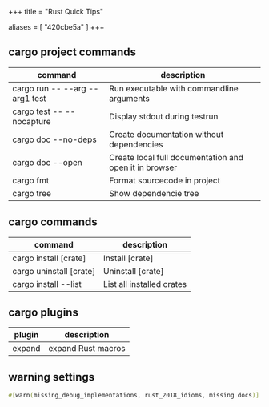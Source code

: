 +++
title = "Rust Quick Tips"


aliases = [
  "420cbe5a"
]
+++

## cargo project commands

| command                        | description |
|--------------------------------|---|
| cargo run -- --arg --arg1 test | Run executable with commandline arguments |
| cargo test -- --nocapture      | Display stdout during testrun |
| cargo doc --no-deps            | Create documentation without dependencies |
| cargo doc --open               | Create local full documentation and open it in browser |
| cargo fmt                      | Format sourcecode in project |
| cargo tree                     | Show dependencie tree |

## cargo commands

| command                        | description |
|--------------------------------|---|
| cargo install [crate]          | Install [crate] |
| cargo uninstall [crate]        | Uninstall [crate] |
| cargo install --list           | List all installed crates |

## cargo plugins

| plugin | description |
|---|---|
| expand | expand Rust macros |

## warning settings

```rs
#[warn(missing_debug_implementations, rust_2018_idioms, missing docs)]
```
